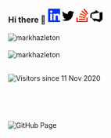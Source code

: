 ### Hi there 👋 [<img src="./linkedin.svg"  width="25" >](https://linkedin.com/in/markhazleton) [<img src="./twitter.svg"  width="25" >](https://twitter.com/markhazleton) [<img src="./stackoverflow.svg"  width="25" >](https://stackoverflow.com/users/479571/markhazleton) [<img src="./azuredevops.svg"  width="25" >](https://dev.azure.com/markhazleton/SampleMvcCRUD)

<div>
  <img align="center" src="https://github-readme-stats.vercel.app/api?username=markhazleton&show_icons=true&theme=dark" alt="markhazleton" />
<div/>
<br />
  
<div>
  <img align="center" src="https://github-readme-stats.vercel.app/api/top-langs/?username=markhazleton&layout=compact&hide=html&theme=dark" alt="markhazleton" />
<div/>
<br />

![Visitors since 11 Nov 2020](http://estruyf-github.azurewebsites.net/api/VisitorHit?user=markhazleton&repo=markhazleton&countColor=%237B1E7A)

<br />
<br />
<br />

![GitHub Page](https://markhazleton.github.io)
